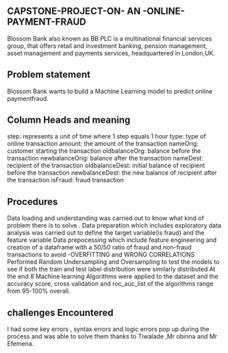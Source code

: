 ## CAPSTONE-PROJECT-ON- AN -ONLINE-PAYMENT-FRAUD
Blossom Bank also known as BB PLC is a multinational financial services group, that offers retail and investment banking, pension management, asset management and payments services, headquartered in London,UK.
## Problem statement
Blossom Bank wants to build a Machine Learning model to predict online paymentfraud.
## Column Heads and meaning 
step: represents a unit of time where 1 step equals 1 hour
type: type of online transaction
amount: the amount of the transaction
nameOrig: customer starting the transaction
oldbalanceOrg: balance before the transaction
newbalanceOrig: balance after the transaction
nameDest: recipient of the transaction
oldbalanceDest: initial balance of recipient before the transaction
newbalanceDest: the new balance of recipient after the transaction
isFraud: fraud transaction
## Procedures 
Data loading and understanding was carried out to know what kind of problem there is to solve .
Data preparation which includes exploratory data analysis was carried out to define the  target variable(is fraud) and the feature variable 
Data prepocessing which include feature engineering  and creation of a dataframe  with a 50/50 ratio of fraud and non-fraud transactions to avoid -OVERFITTING and WRONG CORRELATIONS
Performed Random Undersampling and Oversampling to test the models to see if both the train and test label distribution were similarly distributed
At the end 8 Machine learning  Algorithms were applied to the dataset and the accuracy score, cross validation and roc_auc_list of the algorithms range from 95-100% overall.
## challenges Encountered 
I had some key errors , syntax errors and logic errors pop up during the process and was able to solve them thanks to Tiwalade ,Mr obinna and Mr Efemena.
